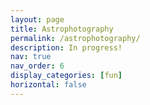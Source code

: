 ```yaml
---
layout: page
title: Astrophotography
permalink: /astrophotography/
description: In progress!
nav: true
nav_order: 6
display_categories: [fun]
horizontal: false
---
```

